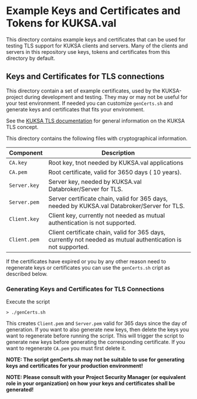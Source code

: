 # Example Keys and Certificates and Tokens for KUKSA.val

This directory contains example keys and certificates that can be used for testing TLS support for KUKSA clients and servers.
Many of the clients and servers in this repository use keys, tokens and certificates from this directory by default.


## Keys and Certificates for TLS connections

This directory contain a set of example certificates, used by the KUKSA-project during development and testing.
They may or may not be useful for your test environment.
If needed you can customize `genCerts.sh` and generate keys and certificates that fits your environment.

See the [KUKSA TLS documentation](https://github.com/eclipse/kuksa.val//doc/tls.md) for general information on the KUKSA TLS concept.

This directory contains the following files with cryptographical information.

 Component      | Description |
| -------------- | ----------- |
| `CA.key` | Root key, tnot needed by KUKSA.val applications
| `CA.pem` | Root certificate, valid for 3650 days ( 10 years). |
| `Server.key` | Server key, needed by KUKSA.val Databroker/Server for TLS. |
| `Server.pem` | Server certificate chain, valid for 365 days, needed by KUKSA.val Databroker/Server for TLS. |
| `Client.key` | Client key, currently not needed as mutual authentication is not supported. |
| `Client.pem` | Client certificate chain, valid for 365 days, currently not needed as mutual authentication is not supported. |

If the certificates have expired or you by any other reason need to regenerate keys or certificates you can use
the `genCerts.sh` cript as described below.

### Generating Keys and Certificates for TLS Connections

Execute the script

```
> ./genCerts.sh
```

This creates `Client.pem` and `Server.pem` valid for 365 days since the day of generation.
If you want to also generate new keys, then delete the keys you want to regenerate before running the script.
This will trigger the script to generate new keys before generating the corresponding certificate.
If you want to regenerate `CA.pem` you must first delete it.

**NOTE: The script genCerts.sh may not be suitable to use for generating keys and certificates for your production environment!**

**NOTE: Please consult with your Project Security Manager (or equivalent role in your organization) on how your keys and certificates shall be generated!**


